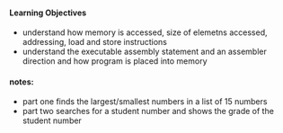 #### Learning Objectives
- understand how memory is accessed, size of elemetns accessed, addressing, load and store instructions
- understand the executable assembly statement and an assembler direction and how program is placed into memory

#### notes: 
- part one finds the largest/smallest numbers in a list of 15 numbers
- part two searches for a student number and shows the grade of the student number